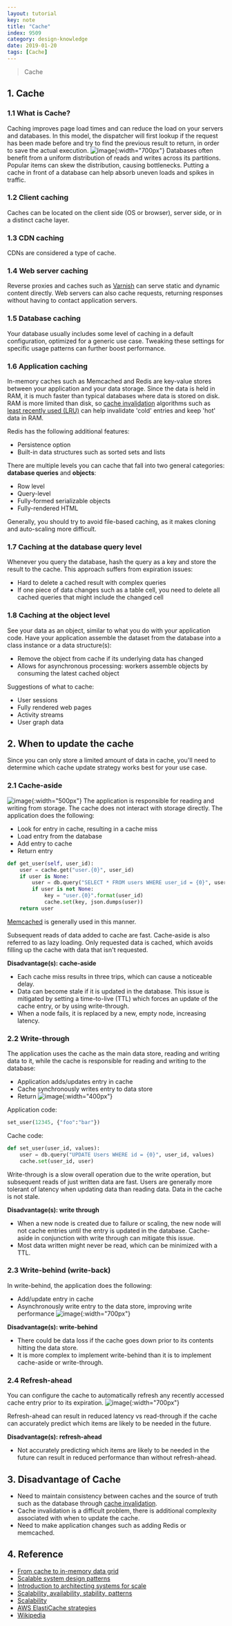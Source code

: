 ```yaml
---
layout: tutorial
key: note
title: "Cache"
index: 9509
category: design-knowledge
date: 2019-01-20
tags: [Cache]
---
```


> Cache

## 1. Cache
### 1.1 What is Cache?
Caching improves page load times and can reduce the load on your servers and databases.  In this model, the dispatcher will first lookup if the request has been made before and try to find the previous result to return, in order to save the actual execution.
![image](/public/images/note/9509/cache.png){:width="700px"}
Databases often benefit from a uniform distribution of reads and writes across its partitions.  Popular items can skew the distribution, causing bottlenecks.  Putting a cache in front of a database can help absorb uneven loads and spikes in traffic.
### 1.2 Client caching
Caches can be located on the client side (OS or browser), server side, or in a distinct cache layer.
### 1.3 CDN caching
CDNs are considered a type of cache.
### 1.4 Web server caching
Reverse proxies and caches such as [Varnish](https://www.varnish-cache.org/) can serve static and dynamic content directly.  Web servers can also cache requests, returning responses without having to contact application servers.
### 1.5 Database caching
Your database usually includes some level of caching in a default configuration, optimized for a generic use case.  Tweaking these settings for specific usage patterns can further boost performance.
### 1.6 Application caching
In-memory caches such as Memcached and Redis are key-value stores between your application and your data storage.  Since the data is held in RAM, it is much faster than typical databases where data is stored on disk.  RAM is more limited than disk, so [cache invalidation](https://en.wikipedia.org/wiki/Cache_algorithms) algorithms such as [least recently used (LRU)](https://en.wikipedia.org/wiki/Cache_algorithms#Least_Recently_Used) can help invalidate 'cold' entries and keep 'hot' data in RAM.

Redis has the following additional features:
* Persistence option
* Built-in data structures such as sorted sets and lists

There are multiple levels you can cache that fall into two general categories: **database queries** and **objects**:
* Row level
* Query-level
* Fully-formed serializable objects
* Fully-rendered HTML

Generally, you should try to avoid file-based caching, as it makes cloning and auto-scaling more difficult.

### 1.7 Caching at the database query level
Whenever you query the database, hash the query as a key and store the result to the cache.  This approach suffers from expiration issues:
* Hard to delete a cached result with complex queries
* If one piece of data changes such as a table cell, you need to delete all cached queries that might include the changed cell

### 1.8 Caching at the object level
See your data as an object, similar to what you do with your application code.  Have your application assemble the dataset from the database into a class instance or a data structure(s):

* Remove the object from cache if its underlying data has changed
* Allows for asynchronous processing: workers assemble objects by consuming the latest cached object

Suggestions of what to cache:

* User sessions
* Fully rendered web pages
* Activity streams
* User graph data

## 2. When to update the cache
Since you can only store a limited amount of data in cache, you'll need to determine which cache update strategy works best for your use case.

### 2.1 Cache-aside
![image](/public/images/note/9509/cache-aside.png){:width="500px"}
The application is responsible for reading and writing from storage.  The cache does not interact with storage directly.  The application does the following:

* Look for entry in cache, resulting in a cache miss
* Load entry from the database
* Add entry to cache
* Return entry

```python
def get_user(self, user_id):
    user = cache.get("user.{0}", user_id)
    if user is None:
        user = db.query("SELECT * FROM users WHERE user_id = {0}", user_id)
        if user is not None:
            key = "user.{0}".format(user_id)
            cache.set(key, json.dumps(user))
    return user
```

[Memcached](https://memcached.org/) is generally used in this manner.

Subsequent reads of data added to cache are fast.  Cache-aside is also referred to as lazy loading.  Only requested data is cached, which avoids filling up the cache with data that isn't requested.

**Disadvantage(s): cache-aside**
* Each cache miss results in three trips, which can cause a noticeable delay.
* Data can become stale if it is updated in the database.  This issue is mitigated by setting a time-to-live (TTL) which forces an update of the cache entry, or by using write-through.
* When a node fails, it is replaced by a new, empty node, increasing latency.

### 2.2 Write-through
The application uses the cache as the main data store, reading and writing data to it, while the cache is responsible for reading and writing to the database:
* Application adds/updates entry in cache
* Cache synchronously writes entry to data store
* Return
![image](/public/images/note/9509/write-through.png){:width="400px"}

Application code:

```python
set_user(12345, {"foo":"bar"})
```

Cache code:

```python
def set_user(user_id, values):
    user = db.query("UPDATE Users WHERE id = {0}", user_id, values)
    cache.set(user_id, user)
```

Write-through is a slow overall operation due to the write operation, but subsequent reads of just written data are fast.  Users are generally more tolerant of latency when updating data than reading data.  Data in the cache is not stale.

**Disadvantage(s): write through**
* When a new node is created due to failure or scaling, the new node will not cache entries until the entry is updated in the database.  Cache-aside in conjunction with write through can mitigate this issue.
* Most data written might never be read, which can be minimized with a TTL.

### 2.3 Write-behind (write-back)
In write-behind, the application does the following:
* Add/update entry in cache
* Asynchronously write entry to the data store, improving write performance
![image](/public/images/note/9509/write-behind.png){:width="700px"}

**Disadvantage(s): write-behind**
* There could be data loss if the cache goes down prior to its contents hitting the data store.
* It is more complex to implement write-behind than it is to implement cache-aside or write-through.

### 2.4 Refresh-ahead
You can configure the cache to automatically refresh any recently accessed cache entry prior to its expiration.
![image](/public/images/note/9509/refresh-ahead.png){:width="700px"}

Refresh-ahead can result in reduced latency vs read-through if the cache can accurately predict which items are likely to be needed in the future.

**Disadvantage(s): refresh-ahead**
* Not accurately predicting which items are likely to be needed in the future can result in reduced performance than without refresh-ahead.

## 3. Disadvantage of Cache
* Need to maintain consistency between caches and the source of truth such as the database through [cache invalidation](https://en.wikipedia.org/wiki/Cache_algorithms).
* Cache invalidation is a difficult problem, there is additional complexity associated with when to update the cache.
* Need to make application changes such as adding Redis or memcached.

## 4. Reference
* [From cache to in-memory data grid](http://www.slideshare.net/tmatyashovsky/from-cache-to-in-memory-data-grid-introduction-to-hazelcast)
* [Scalable system design patterns](http://horicky.blogspot.com/2010/10/scalable-system-design-patterns.html)
* [Introduction to architecting systems for scale](http://lethain.com/introduction-to-architecting-systems-for-scale/)
* [Scalability, availability, stability, patterns](http://www.slideshare.net/jboner/scalability-availability-stability-patterns/)
* [Scalability](http://www.lecloud.net/post/9246290032/scalability-for-dummies-part-3-cache)
* [AWS ElastiCache strategies](http://docs.aws.amazon.com/AmazonElastiCache/latest/UserGuide/Strategies.html)
* [Wikipedia](https://en.wikipedia.org/wiki/Cache_(computing))
